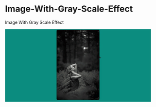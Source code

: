 # Image-With-Gray-Scale-Effect
Image With Gray Scale Effect

<img src="Image With Gray Scale Effect.gif" alt="Image With Gray Scale Effect">
